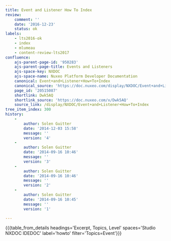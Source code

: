 ```yaml
---
title: Event and Listener How To Index
review:
    comment: ''
    date: '2016-12-23'
    status: ok
labels:
    - lts2016-ok
    - index
    - mlumeau
    - content-review-lts2017
confluence:
    ajs-parent-page-id: '950283'
    ajs-parent-page-title: Events and Listeners
    ajs-space-key: NXDOC
    ajs-space-name: Nuxeo Platform Developer Documentation
    canonical: Event+and+Listener+How+To+Index
    canonical_source: 'https://doc.nuxeo.com/display/NXDOC/Event+and+Listener+How+To+Index'
    page_id: '20515087'
    shortlink: Dwk5AQ
    shortlink_source: 'https://doc.nuxeo.com/x/Dwk5AQ'
    source_link: /display/NXDOC/Event+and+Listener+How+To+Index
tree_item_index: 300
history:
    -
        author: Solen Guitter
        date: '2014-12-03 15:58'
        message: ''
        version: '4'
    -
        author: Solen Guitter
        date: '2014-09-16 10:46'
        message: ''
        version: '3'
    -
        author: Solen Guitter
        date: '2014-09-16 10:46'
        message: ''
        version: '2'
    -
        author: Solen Guitter
        date: '2014-09-16 10:45'
        message: ''
        version: '1'

---
```

{{{table_from_details headings='Excerpt, Topics, Level' spaces='Studio NXDOC IDEDOC' label='howto' filter='Topics=Event'}}}
